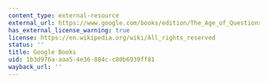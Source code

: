 ```yaml
---
content_type: external-resource
external_url: https://www.google.com/books/edition/The_Age_of_Questions/l3TTDwAAQBAJ?hl=en&gbpv=1
has_external_license_warning: true
license: https://en.wikipedia.org/wiki/All_rights_reserved
status: ''
title: Google Books
uid: 1b3d976a-aaa5-4e36-884c-c80b6939ff81
wayback_url: ''
---
```


